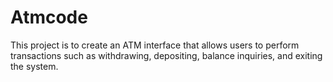 # Atmcode
This project is to create an ATM interface that allows users to perform transactions such as withdrawing, depositing, balance inquiries, and exiting the system.
